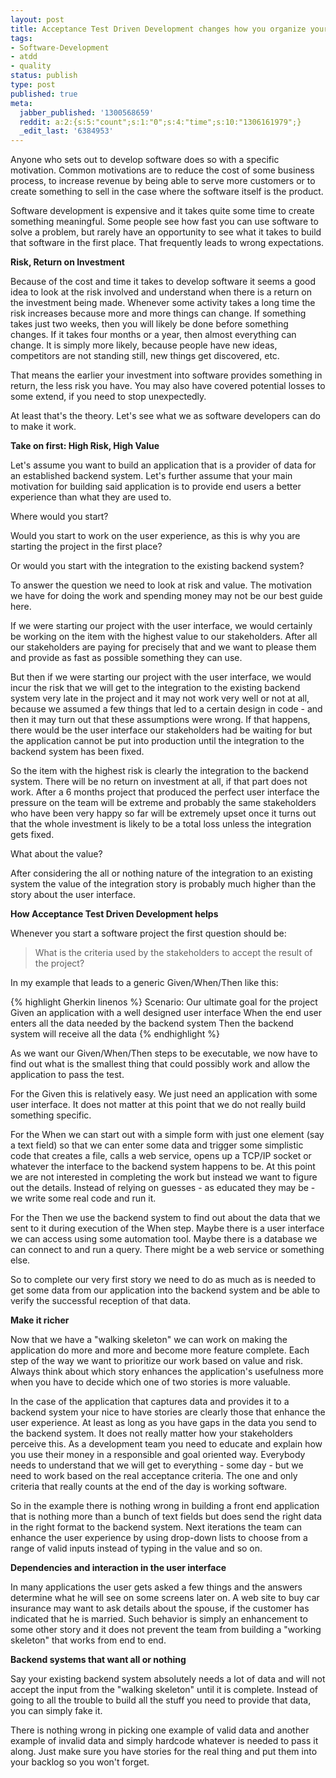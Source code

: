 ```yaml
---
layout: post
title: Acceptance Test Driven Development changes how you organize your project
tags:
- Software-Development
- atdd
- quality
status: publish
type: post
published: true
meta:
  jabber_published: '1300568659'
  reddit: a:2:{s:5:"count";s:1:"0";s:4:"time";s:10:"1306161979";}
  _edit_last: '6384953'
---
```

Anyone who sets out to develop software does so with a specific motivation. Common motivations are to reduce the cost of some business process, to increase revenue by being able to serve more customers or to create something to sell in the case where the software itself is the product. 

Software development is expensive and it takes quite some time to create something meaningful. Some people see how fast you can use software to solve a problem, but rarely have an opportunity to see what it takes to build that software in the first place. That frequently leads to wrong expectations.

<strong>Risk, Return on Investment</strong>

Because of the cost and time it takes to develop software it seems a good idea to look at the risk involved and understand when there is a return on the investment being made. Whenever some activity takes a long time the risk increases because more and more things can change. If something takes just two weeks, then you will likely be done before something changes. If it takes four months or a year, then almost everything can change. It is simply more likely, because  people have new ideas, competitors are not standing still, new things get discovered, etc.

That means the earlier your investment into software provides something in return, the less risk you have. You may also have covered potential losses to some extend, if you need to stop unexpectedly.

At least that's the theory. Let's see what we as software developers can do to make it work.

<strong>Take on first: High Risk, High Value</strong>

Let's assume you want to build an application that is a provider of data for an established backend system. Let's further assume that your main motivation for building said application is to provide end users a better experience than what they are used to.

Where would you start?

Would you start to work on the user experience, as this is why you are starting the project in the first place?

Or would you start with the integration to the existing backend system?

To answer the question we need to look at risk and value. The motivation we have for doing the work and spending money may not be our best guide here.

If we were starting our project with the user interface, we would certainly be working on the item with the highest value to our stakeholders. After all our stakeholders are paying for precisely that and we want to please them and provide as fast as possible something they can use.

But then if we were starting our project with the user interface, we would incur the risk that we will get to the integration to the existing backend system very late in the project and it may not work very well or not at all, because we assumed a few things that led to a certain design in code - and then it may turn out that these assumptions were wrong. If that happens, there would be the user interface our stakeholders had be waiting for but the application cannot be put into production until the integration to the backend system has been fixed.

So the item with the highest risk is clearly the integration to the backend system. There will be no return on investment at all, if that part does not work. After a 6 months project that produced the perfect user interface the pressure on the team will be extreme and probably the same stakeholders who have been very happy so far will be extremely upset once it turns out that the whole investment is likely to be a total loss unless the integration gets fixed.

What about the value?

After considering the all or nothing nature of the integration to an existing system the value of the integration story is probably much higher than the story about the user interface.

<strong>How Acceptance Test Driven Development helps</strong>

Whenever you start a software project the first question should be:

<blockquote>What is the criteria used by the stakeholders to accept the result of the project?</blockquote>

In my example that leads to a generic Given/When/Then like this:

{% highlight Gherkin linenos %}
Scenario: Our ultimate goal for the project
	Given an application with a well designed user interface
	When the end user enters all the data needed by the backend system
	Then the backend system will receive all the data
{% endhighlight %}

As we want our Given/When/Then steps to be executable, we now have to find out what is the smallest thing that could possibly work and allow the application to pass the test.

For the Given this is relatively easy. We just need an application with some user interface. It does not matter at this point that we do not really build something specific.

For the When we can start out with a simple form with just one element (say a text field) so that we can enter some data and trigger some simplistic code that creates a file, calls a web service, opens up a TCP/IP socket or whatever the interface to the backend system happens to be. At this point we are not interested in completing the work but instead we want to figure out the details. Instead of relying on guesses - as educated they may be - we write some real code and run it.

For the Then we use the backend system to find out about the data that we sent to it during execution of the When step. Maybe there is a user interface we can access using some automation tool. Maybe there is a database we can connect to and run a query. There might be a web service or something else.

So to complete our very first story we need to do as much as is needed to get some data from our application into the backend system and be able to verify the successful reception of that data.

<strong>Make it richer</strong>

Now that we have a "walking skeleton" we can work on making the application do more and more and become more feature complete. Each step of the way we want to prioritize our work based on value and risk. Always think about which story enhances the application's usefulness more when you have to decide which one of two stories is more valuable.

In the case of the application that captures data and provides it to a backend system your nice to have stories are clearly those that enhance the user experience. At least as long as you have gaps in the data you send to the backend system. It does not really matter how your stakeholders perceive this. As a development team you need to educate and explain how you use their money in a responsible and goal oriented way. Everybody needs to understand that we will get to everything - some day - but we need to work based on the real acceptance criteria. The one and only criteria that really counts at the end of the day is working software.

So in the example there is nothing wrong in building a front end application that is nothing more than a bunch of text fields but does send the right data in the right format to the backend system. Next iterations the team can enhance the user experience by using drop-down lists to choose from a range of valid inputs instead of typing in the value and so on.

<strong>Dependencies and interaction in the user interface</strong>

In many applications the user gets asked a few things and the answers determine what he will see on some screens later on. A web site to buy car insurance may want to ask details about the spouse, if the customer has indicated that he is married. Such behavior is simply an enhancement to some other story and it does not prevent the team from building a "working skeleton" that works from end to end.

<strong>Backend systems that want all or nothing</strong>

Say your existing backend system absolutely needs a lot of data and will not accept the input from the "walking skeleton" until it is complete. Instead of going to all the trouble to build all the stuff you need to provide that data, you can simply fake it.

There is nothing wrong in picking one example of valid data and another example of invalid data and simply hardcode whatever is needed to pass it along. Just make sure you have stories for the real thing and put them into your backlog so you won't forget.

